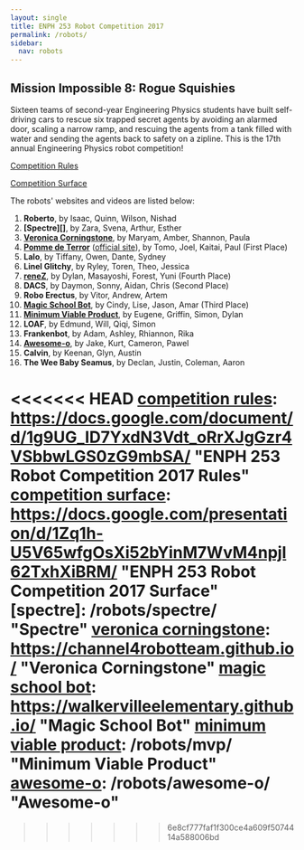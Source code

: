 ```yaml
---
layout: single
title: ENPH 253 Robot Competition 2017
permalink: /robots/
sidebar:
  nav: robots
---
```


## Mission Impossible 8: Rogue Squishies

Sixteen teams of second-year Engineering Physics students have built self-driving cars to rescue six trapped secret agents by avoiding an alarmed door, scaling a narrow ramp, and rescuing the agents from a tank filled with water and sending the agents back to safety on a zipline. This is the 17th annual Engineering Physics robot competition!

[Competition Rules][]

[Competition Surface][]

The robots' websites and videos are listed below:

1. **Roberto**, by Isaac, Quinn, Wilson, Nishad
2. **[Spectre][]**, by Zara, Svena, Arthur, Esther
3. **[Veronica Corningstone][]**, by Maryam, Amber, Shannon, Paula
4. **[Pomme de Terror][]** ([official site][pomme de terror official]), by Tomo, Joel, Kaitai, Paul (First Place)
5. **Lalo**, by Tiffany, Owen, Dante, Sydney
6. **Linel Glitchy**, by Ryley, Toren, Theo, Jessica
7. **[reneZ][]**, by Dylan, Masayoshi, Forest, Yuni (Fourth Place)
8. **DACS**, by Daymon, Sonny, Aidan, Chris (Second Place)
9. **Robo Erectus**, by Vitor, Andrew, Artem
10. **[Magic School Bot][]**, by Cindy, Lise, Jason, Amar (Third Place)
11. **[Minimum Viable Product][]**, by Eugene, Griffin, Simon, Dylan
12. **LOAF**, by Edmund, Will, Qiqi, Simon
13. **Frankenbot**, by Adam, Ashley, Rhiannon, Rika
14. **[Awesome-o][]**, by Jake, Kurt, Cameron, Pawel
15. **Calvin**, by Keenan, Glyn, Austin
16. **The Wee Baby Seamus**, by Declan, Justin, Coleman, Aaron

<<<<<<< HEAD
[competition rules]:      https://docs.google.com/document/d/1g9UG_ID7YxdN3Vdt_oRrXJgGzr4VSbbwLGS0zG9mbSA/
                          "ENPH 253 Robot Competition 2017 Rules"
[competition surface]:    https://docs.google.com/presentation/d/1Zq1h-U5V65wfgOsXi52bYinM7WvM4npjl62TxhXiBRM/
                          "ENPH 253 Robot Competition 2017 Surface"
[spectre]:                /robots/spectre/
                          "Spectre"
[veronica corningstone]:  https://channel4robotteam.github.io/
                          "Veronica Corningstone"
[magic school bot]:       https://walkervilleelementary.github.io/
                          "Magic School Bot"
[minimum viable product]: /robots/mvp/
                          "Minimum Viable Product"
[awesome-o]:              /robots/awesome-o/
                          "Awesome-o"
=======
[competition rules]:        https://docs.google.com/document/d/1g9UG_ID7YxdN3Vdt_oRrXJgGzr4VSbbwLGS0zG9mbSA/
                            "ENPH 253 Robot Competition 2017 Rules"
[competition surface]:      https://docs.google.com/presentation/d/1Zq1h-U5V65wfgOsXi52bYinM7WvM4npjl62TxhXiBRM/
                            "ENPH 253 Robot Competition 2017 Surface"
[veronica corningstone]:    https://channel4robotteam.github.io/
                            "Veronica Corningstone"
[pomme de terror]:          /robots/potato/
                            "Pomme de Terror"
[pomme de terror official]: https://kaitaitong.github.io/pommedeterror/
                            "Pomme de Terror (Official Site)"
[renez]:                    https://zenerenez.github.io/
                            "reneZ"
[magic school bot]:         https://walkervilleelementary.github.io/
                            "Magic School Bot"
[minimum viable product]:   /robots/mvp/
                            "Minimum Viable Product"
[awesome-o]:                /robots/awesome-o/
                            "Awesome-o"
>>>>>>> 6e8cf777faf1f300ce4a609f5074414a588006bd
